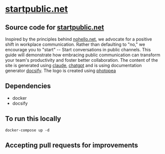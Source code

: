 # [startpublic.net](https://startpublic.net)

## Source code for [startpublic.net](https://startpublic.net)

Inspired by the principles behind [nohello.net](https://nohello.net), we advocate for a positive shift in workplace communication. Rather than defaulting to "no," we encourage you to "start" -- Start conversations in public channels. This guide will demonstrate how embracing public communication can transform your team's productivity and foster better collaboration. The content of the site is generated using [claude](https://claude.ai), [chatgpt](https://chatgpt.com) and is using documentation generator [docsify](https://docsify.js.org). The logo is created using [photopea](https://photopea.com)

## Dependencies
- docker
- docsify

## To run this locally
```
docker-compose up -d
```

## Accepting pull requests for improvements
